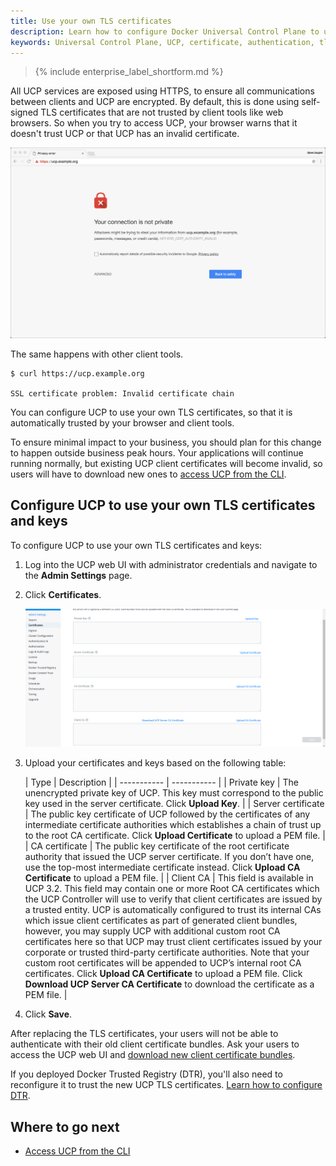 ```yaml
---
title: Use your own TLS certificates
description: Learn how to configure Docker Universal Control Plane to use your own certificates.
keywords: Universal Control Plane, UCP, certificate, authentication, tls
---
```


>{% include enterprise_label_shortform.md %}

All UCP services are exposed using HTTPS, to ensure all communications between
clients and UCP are encrypted. By default, this is done using self-signed TLS
certificates that are not trusted by client tools like web browsers. So when
you try to access UCP, your browser warns that it doesn't trust UCP or that
UCP has an invalid certificate.

![invalid certificate](../../images/use-externally-signed-certs-1.png)

The same happens with other client tools.

```none
$ curl https://ucp.example.org

SSL certificate problem: Invalid certificate chain
```

You can configure UCP to use your own TLS certificates, so that it is
automatically trusted by your browser and client tools.

To ensure minimal impact to your business, you should plan for this change to
happen outside business peak hours. Your applications will continue running
normally, but existing UCP client certificates will become invalid, so users
will have to download new ones to [access UCP from the CLI](../../user-access/cli.md).

## Configure UCP to use your own TLS certificates and keys

To configure UCP to use your own TLS certificates and keys:

1. Log into the UCP web UI with administrator credentials and navigate to the **Admin Settings** page.

2. Click **Certificates**.

    ![](../../images/use-externally-signed-certs-2.png)

3. Upload your certificates and keys based on the following table:

    | Type     | Description |
| ----------- | ----------- |
| Private key      | The unencrypted private key of UCP. This key must correspond to the public key used in the server certificate. Click **Upload Key**.        |
| Server certificate   | The public key certificate of UCP followed by the certificates of any intermediate certificate authorities which establishes a chain of trust up to the root CA certificate. Click **Upload Certificate** to upload a PEM file.        |
| CA certificate      | The public key certificate of the root certificate authority that issued the UCP server certificate. If you don’t have one, use the top-most intermediate certificate instead. Click **Upload CA Certificate** to upload a PEM file.        |
| Client CA   | This field is available in UCP 3.2. This field may contain one or more Root CA certificates which the UCP Controller will use to verify that client certificates are issued by a trusted entity. UCP is automatically configured to trust its internal CAs which issue client certificates as part of generated client bundles, however, you may supply UCP with additional custom root CA certificates here so that UCP may trust client certificates issued by your corporate or trusted third-party certificate authorities. Note that your custom root certificates will be appended to UCP’s internal root CA certificates. Click **Upload CA Certificate** to upload a PEM file. Click **Download UCP Server CA Certificate** to download the certificate as a PEM file.        |

4. Click **Save**.

After replacing the TLS certificates, your users will not be able to authenticate
with their old client certificate bundles. Ask your users to access the UCP
web UI and [download new client certificate bundles](../../user-access/cli.md).

If you deployed Docker Trusted Registry (DTR), you'll also need to reconfigure it
to trust the new UCP TLS certificates.
[Learn how to configure DTR](/reference/dtr/2.7/cli/reconfigure/).

## Where to go next

- [Access UCP from the CLI](../../user-access/cli.md)
